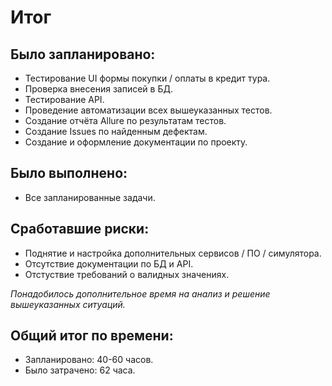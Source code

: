 # Итог
## Было запланировано:
* Тестирование UI формы покупки / оплаты в кредит тура. 
* Проверка внесения записей в БД.
* Тестирование API.
* Проведение автоматизации всех вышеуказанных тестов.
* Создание отчёта Allure по результатам тестов.
* Создание Issues по найденным дефектам.
* Создание и оформление документации по проекту.
## Было выполнено:
* Все запланированные задачи.
## Сработавшие риски:
* Поднятие и настройка дополнительных сервисов / ПО / симулятора. 
* Отсутствие документации по БД и API.
* Отстуствие требований о валидных значениях.

_Понадобилось дополнительное время на анализ и решение вышеуказанных ситуаций._
## Общий итог по времени:
* Запланировано: 40-60 часов.
* Было затрачено: 62 часа.